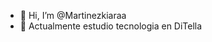 - 👋 Hi, I’m @Martinezkiaraa
- 🌱 Actualmente estudio tecnologia en DiTella

<!---
Martinezkiaraa/Martinezkiaraa is a ✨ special ✨ repository because its `README.md` (this file) appears on your GitHub profile.
You can click the Preview link to take a look at your changes.

--->
